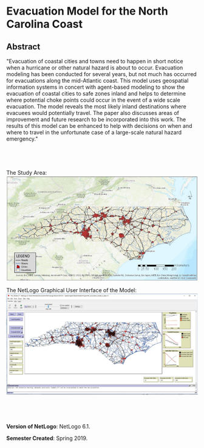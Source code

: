 # Evacuation Model for the North Carolina Coast

## Abstract

"Evacuation of coastal cities and towns need to happen in short notice when a hurricane or other natural hazard is about to occur. Evacuation modeling has been conducted for several years, but not much has occurred for evacuations along the mid-Atlantic coast. This model uses geospatial information systems in concert with agent-based modeling to show the evacuation of coastal cities to safe zones inland and helps to determine where potential choke points could occur in the event of a wide scale evacuation. The model reveals the most likely inland destinations where evacuees would potentially travel. The paper also discusses areas of improvement and future research to be incorporated into this work. The results of this model can be enhanced to help with decisions on when and where to travel in the unfortunate case of a large-scale natural hazard emergency."

## &nbsp;

The Study Area: 
![Study Area](StudyArea.png)

The NetLogo Graphical User Interface of the Model: 
![The NetLogo Graphical User Interface](GUI.png)

## &nbsp;

**Version of NetLogo**: NetLogo 6.1.

**Semester Created**: Spring 2019.
